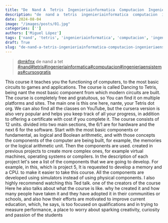 ```yaml
---
title: "De  Nand A  Tetris  Ingenieriainformatica  Computacion  Ingenieriaensistemas  Cursosgratis"
description: "de  nand a  tetris  ingenieriainformatica  computacion  ingenieriaensistemas  cursosgratis"
date: 2024-08-04
image: "/images/posts/01.jpg"
categories: ['']
authors: ['Miguel López']
tags: ['nand', 'tetris', 'ingenieriainformatica', 'computacion', 'ingenieriaensistemas', 'cursosgratis']
draft: True
slug: "de-nand-a-tetris-ingenieriainformatica-computacion-ingenieriaensistemas-cursosgratis"
---
```


<blockquote class="tiktok-embed" cite="{https://www.tiktok.com/@mkfnx/video/7059550546092428549}" data-video-id="7059550546092428549" style="max-width: 605px;min-width: 325px;" > <section> <a target="_blank" title="@mkfnx" href="https://www.tiktok.com/@mkfnx?refer=embed">@mkfnx</a> de  nand a  tet </section> <a title="nand" target="_blank" href="https://www.tiktok.com/tag/nand?refer=embed">#nand</a><a title="tetris" target="_blank" href="https://www.tiktok.com/tag/tetris?refer=embed">#tetris</a><a title="ingenieriainformatica" target="_blank" href="https://www.tiktok.com/tag/ingenieriainformatica?refer=embed">#ingenieriainformatica</a><a title="computacion" target="_blank" href="https://www.tiktok.com/tag/computacion?refer=embed">#computacion</a><a title="ingenieriaensistemas" target="_blank" href="https://www.tiktok.com/tag/ingenieriaensistemas?refer=embed">#ingenieriaensistemas</a><a title="cursosgratis" target="_blank" href="https://www.tiktok.com/tag/cursosgratis?refer=embed">#cursosgratis</a> </blockquote> <script async src="https://www.tiktok.com/embed.js"></script>

This course it teaches you the functioning of computers, to the most basic circuits to games and applications. The course is called Dancing to Tetris, being nant the most basic component from which modern circuits are built. The course is completely free and gratuitous, so You can find it on multiple platforms and sites. The main one is this one here,  nante,  your Tetris dot org. We can also find all the classes on YouTube, but the cursera version is also very popular and helps you keep track of all your progress, in addition to offering a certificate with cost if you complete it. The course consists of 12 units. divided into two main sections, the 6/1 are for hardware and the next 6 for the software. Start with the most basic components or fundamental, as logical and Boolean arithmetic, and with those concepts the components of the computer are being built, for example,  the memories or the logical arithmetic unit. Then the components are used. created in previous projects to create more complex ones, for example virtual machines, operating systems or compilers. In the description of each project let's see a list of the components that we are going to develop. For example, in this,  which is project 5, It is requested to develop a memory and a CPU. to make it easier to take this course. All the components are developed using simulators instead of using physical components. I also highly recommend watching this Ted talk. one of the creators of the course Here he also talks about what the course is like. why he created it and how many people have taken it and they have adopted it in their communities or schools, and also how their efforts are motivated to improve current education, which, he says,  is too focused on qualifications and in trying to measure performance, a place to worry about sparking creativity, curiosity and passion of the students 